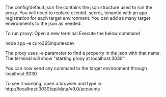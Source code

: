 The config/default.json file contains the json structure used to run the proxy.
You will need to replace clientid, secret, tenantid with an app registration for each target environment. 
You can add as many target environments to the json as needed.

To run proxy:
Open a new terminal
Execute the below command

node app -e curo365inquriesdev

The proxy uses -e parameter to find a property in the json with that name.
The terminal will show "starting proxy at localhost:3030"

You can now send any command to the target environment through localhost:3030

To see it working, open a browser and type in: http://localhost:3030/api/data/v9.0/accounts